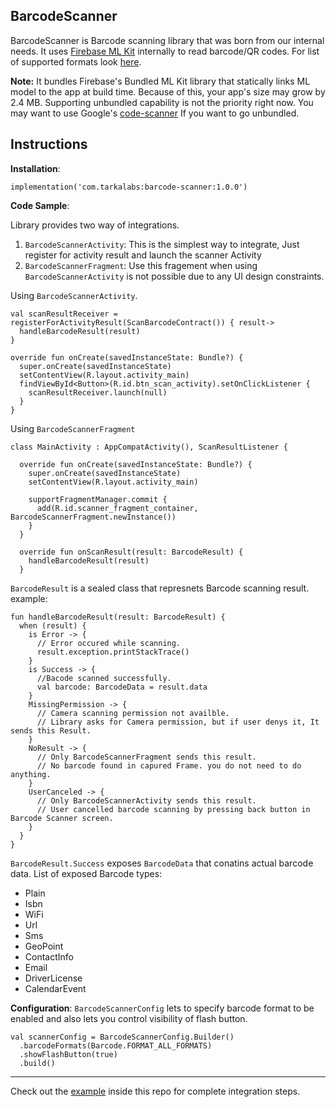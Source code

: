 ## BarcodeScanner

BarcodeScanner is Barcode scanning library that was born from our internal needs. It uses [Firebase ML Kit](https://developers.google.com/ml-kit/vision/barcode-scanning) internally to read barcode/QR codes.
For list of supported formats look [here](https://developers.google.com/android/reference/com/google/mlkit/vision/barcode/common/Barcode.BarcodeFormat).

**Note:** It bundles Firebase's Bundled ML Kit library that statically links ML model to the app at build time. Because of this, your app's size may grow by 2.4 MB. Supporting unbundled capability is not the priority right now. You may want to use Google's [code-scanner](https://developers.google.com/ml-kit/code-scanner) If you want to go unbundled.

## Instructions

**Installation**:

    implementation('com.tarkalabs:barcode-scanner:1.0.0')

**Code Sample**:

Library provides two way of integrations.
1. `BarcodeScannerActivity`: This is the simplest way to integrate, Just register for activity result and launch the scanner Activity
2. `BarcodeScannerFragment`: Use this fragement when using `BarcodeScannerActivity` is not possible due to any UI design constraints.

Using `BarcodeScannerActivity`.
```
val scanResultReceiver = registerForActivityResult(ScanBarcodeContract()) { result->
  handleBarcodeResult(result)
}

override fun onCreate(savedInstanceState: Bundle?) {
  super.onCreate(savedInstanceState)
  setContentView(R.layout.activity_main)
  findViewById<Button>(R.id.btn_scan_activity).setOnClickListener {
    scanResultReceiver.launch(null)
  }
}
```

Using `BarcodeScannerFragment`

```
class MainActivity : AppCompatActivity(), ScanResultListener {
  
  override fun onCreate(savedInstanceState: Bundle?) {
    super.onCreate(savedInstanceState)
    setContentView(R.layout.activity_main)
  
    supportFragmentManager.commit {
      add(R.id.scanner_fragment_container, BarcodeScannerFragment.newInstance())
    }
  }
  
  override fun onScanResult(result: BarcodeResult) {
	handleBarcodeResult(result)
  }
```

`BarcodeResult` is a sealed class that represnets Barcode scanning result.
example:
```
fun handleBarcodeResult(result: BarcodeResult) {  
  when (result) {  
    is Error -> {
      // Error occured while scanning.
      result.exception.printStackTrace()
    }
    is Success -> {
      //Bacode scanned successfully.
      val barcode: BarcodeData = result.data
    }
    MissingPermission -> {
      // Camera scanning permission not availble.
      // Library asks for Camera permission, but if user denys it, It sends this Result.
    }
    NoResult -> {  
      // Only BarcodeScannerFragment sends this result.
      // No barcode found in capured Frame. you do not need to do anything.
    }
    UserCanceled -> {
	  // Only BarcodeScannerActivity sends this result.
	  // User cancelled barcode scanning by pressing back button in Barcode Scanner screen.
    }
  }  
}
```

`BarcodeResult.Success` exposes `BarcodeData` that conatins actual barcode data.
List of exposed Barcode types:

- Plain
- Isbn
- WiFi
- Url
- Sms
- GeoPoint
- ContactInfo
- Email
- DriverLicense
- CalendarEvent

**Configuration**:
`BarcodeScannerConfig`  lets to specify barcode format to be enabled and also lets you control visibility of flash button.

```
val scannerConfig = BarcodeScannerConfig.Builder()
  .barcodeFormats(Barcode.FORMAT_ALL_FORMATS)
  .showFlashButton(true)
  .build()
```
---
Check out the [example](https://github.com/tarkalabs/BarcodeScanner/tree/main/example) inside this repo for complete integration steps.
